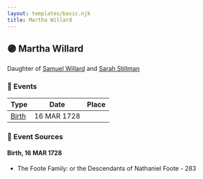 ```yaml
---
layout: templates/basic.njk
title: Martha Willard
---
```

## 🟣 Martha Willard

Daughter of [Samuel Willard](/people/1/12362566) and [Sarah Stillman](/people/9/9722974)

### 📆 Events

Type | Date | Place
------ | ------ | ------
[Birth](#event-1b646221-fcd2-45ff-a616-3c7128521f6a) | 16 MAR 1728 |

### 📰 Event Sources

#### <a id="event-1b646221-fcd2-45ff-a616-3c7128521f6a"></a> Birth, 16 MAR 1728
* The Foote Family: or the Descendants of Nathaniel Foote  - 283